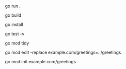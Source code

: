 go run .

go build

go install

go test -v

go mod tidy

go mod edit -replace example.com/greetings=../greetings              

go mod init example.com/greetings




